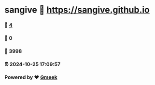 # sangive :link: https://sangive.github.io 
### :page_facing_up: [4](https://sangive.github.io/tag.html) 
### :speech_balloon: 0 
### :hibiscus: 3998 
### :alarm_clock: 2024-10-25 17:09:57 
### Powered by :heart: [Gmeek](https://github.com/Meekdai/Gmeek)
